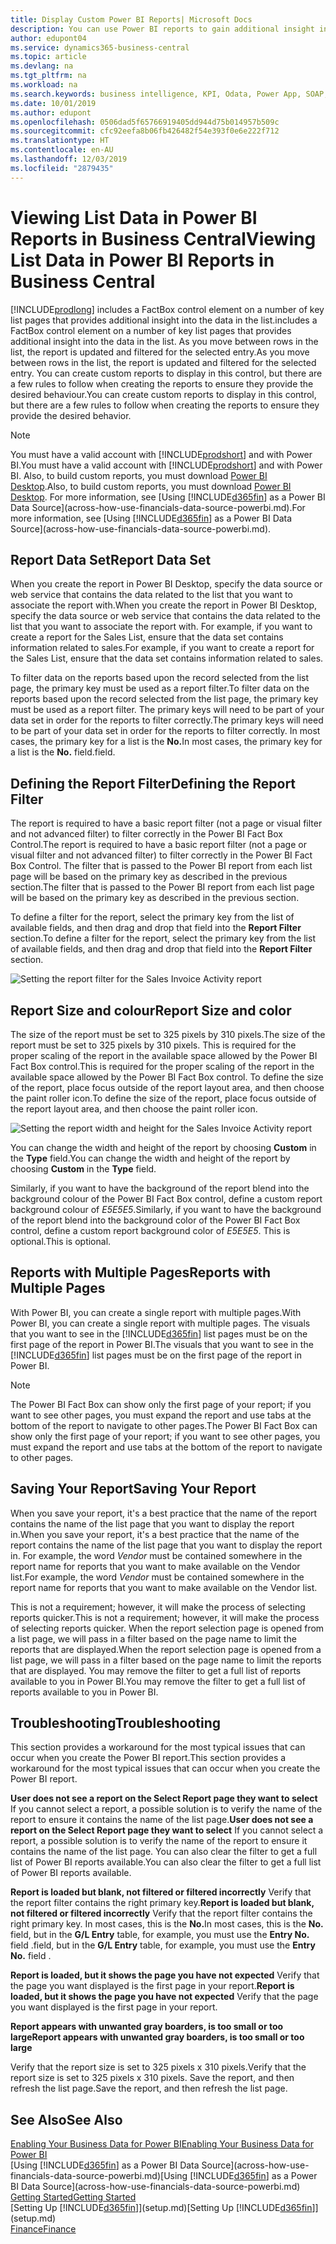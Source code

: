```yaml
---
title: Display Custom Power BI Reports| Microsoft Docs
description: You can use Power BI reports to gain additional insight into data in lists.
author: edupont04
ms.service: dynamics365-business-central
ms.topic: article
ms.devlang: na
ms.tgt_pltfrm: na
ms.workload: na
ms.search.keywords: business intelligence, KPI, Odata, Power App, SOAP, analysis
ms.date: 10/01/2019
ms.author: edupont
ms.openlocfilehash: 0506dad5f65766919405dd944d75b014957b509c
ms.sourcegitcommit: cfc92eefa8b06fb426482f54e393f0e6e222f712
ms.translationtype: HT
ms.contentlocale: en-AU
ms.lasthandoff: 12/03/2019
ms.locfileid: "2879435"
---
```

# <a name="viewing-list-data-in-power-bi-reports-in-business-central"></a><span data-ttu-id="65429-103">Viewing List Data in Power BI Reports in Business Central</span><span class="sxs-lookup"><span data-stu-id="65429-103">Viewing List Data in Power BI Reports in Business Central</span></span>

[!INCLUDE[prodlong](includes/prodlong.md)] <span data-ttu-id="65429-104">includes a FactBox control element on a number of key list pages that provides additional insight into the data in the list.</span><span class="sxs-lookup"><span data-stu-id="65429-104">includes a FactBox control element on a number of key list pages that provides additional insight into the data in the list.</span></span> <span data-ttu-id="65429-105">As you move between rows in the list, the report is updated and filtered for the selected entry.</span><span class="sxs-lookup"><span data-stu-id="65429-105">As you move between rows in the list, the report is updated and filtered for the selected entry.</span></span> <span data-ttu-id="65429-106">You can create custom reports to display in this control, but there are a few rules to follow when creating the reports to ensure they provide the desired behaviour.</span><span class="sxs-lookup"><span data-stu-id="65429-106">You can create custom reports to display in this control, but there are a few rules to follow when creating the reports to ensure they provide the desired behavior.</span></span>  

> [!NOTE]  
> <span data-ttu-id="65429-107">You must have a valid account with [!INCLUDE[prodshort](includes/prodshort.md)] and with Power BI.</span><span class="sxs-lookup"><span data-stu-id="65429-107">You must have a valid account with [!INCLUDE[prodshort](includes/prodshort.md)] and with Power BI.</span></span> <span data-ttu-id="65429-108">Also, to build custom reports, you must download [Power BI Desktop](https://powerbi.microsoft.com/desktop/).</span><span class="sxs-lookup"><span data-stu-id="65429-108">Also, to build custom reports, you must download [Power BI Desktop](https://powerbi.microsoft.com/desktop/).</span></span> <span data-ttu-id="65429-109">For more information, see [Using [!INCLUDE[d365fin](includes/d365fin_md.md)] as a Power BI Data Source](across-how-use-financials-data-source-powerbi.md).</span><span class="sxs-lookup"><span data-stu-id="65429-109">For more information, see [Using [!INCLUDE[d365fin](includes/d365fin_md.md)] as a Power BI Data Source](across-how-use-financials-data-source-powerbi.md).</span></span>  

## <a name="report-data-set"></a><span data-ttu-id="65429-110">Report Data Set</span><span class="sxs-lookup"><span data-stu-id="65429-110">Report Data Set</span></span>
<span data-ttu-id="65429-111">When you create the report in Power BI Desktop, specify the data source or web service that contains the data related to the list that you want to associate the report with.</span><span class="sxs-lookup"><span data-stu-id="65429-111">When you create the report in Power BI Desktop, specify the data source or web service that contains the data related to the list that you want to associate the report with.</span></span> <span data-ttu-id="65429-112">For example, if you want to create a report for the Sales List, ensure that the data set contains information related to sales.</span><span class="sxs-lookup"><span data-stu-id="65429-112">For example, if you want to create a report for the Sales List, ensure that the data set contains information related to sales.</span></span>  

<span data-ttu-id="65429-113">To filter data on the reports based upon the record selected from the list page, the primary key must be used as a report filter.</span><span class="sxs-lookup"><span data-stu-id="65429-113">To filter data on the reports based upon the record selected from the list page, the primary key must be used as a report filter.</span></span> <span data-ttu-id="65429-114">The primary keys will need to be part of your data set in order for the reports to filter correctly.</span><span class="sxs-lookup"><span data-stu-id="65429-114">The primary keys will need to be part of your data set in order for the reports to filter correctly.</span></span> <span data-ttu-id="65429-115">In most cases, the primary key for a list is the **No.**</span><span class="sxs-lookup"><span data-stu-id="65429-115">In most cases, the primary key for a list is the **No.**</span></span> <span data-ttu-id="65429-116">field.</span><span class="sxs-lookup"><span data-stu-id="65429-116">field.</span></span>  

## <a name="defining-the-report-filter"></a><span data-ttu-id="65429-117">Defining the Report Filter</span><span class="sxs-lookup"><span data-stu-id="65429-117">Defining the Report Filter</span></span>
<span data-ttu-id="65429-118">The report is required to have a basic report filter (not a page or visual filter and not advanced filter) to filter correctly in the Power BI Fact Box Control.</span><span class="sxs-lookup"><span data-stu-id="65429-118">The report is required to have a basic report filter (not a page or visual filter and not advanced filter) to filter correctly in the Power BI Fact Box Control.</span></span> <span data-ttu-id="65429-119">The filter that is passed to the Power BI report from each list page will be based on the primary key as described in the previous section.</span><span class="sxs-lookup"><span data-stu-id="65429-119">The filter that is passed to the Power BI report from each list page will be based on the primary key as described in the previous section.</span></span>  

<span data-ttu-id="65429-120">To define a filter for the report, select the primary key from the list of available fields, and then drag and drop that field into the **Report Filter** section.</span><span class="sxs-lookup"><span data-stu-id="65429-120">To define a filter for the report, select the primary key from the list of available fields, and then drag and drop that field into the **Report Filter** section.</span></span>  

![Setting the report filter for the Sales Invoice Activity report](./media/across-how-use-powerbi-reports-factbox/financials-powerbi-report-filter.png)

## <a name="report-size-and-color"></a><span data-ttu-id="65429-122">Report Size and colour</span><span class="sxs-lookup"><span data-stu-id="65429-122">Report Size and color</span></span>
<span data-ttu-id="65429-123">The size of the report must be set to 325 pixels by 310 pixels.</span><span class="sxs-lookup"><span data-stu-id="65429-123">The size of the report must be set to 325 pixels by 310 pixels.</span></span> <span data-ttu-id="65429-124">This is required for the proper scaling of the report in the available space allowed by the Power BI Fact Box control.</span><span class="sxs-lookup"><span data-stu-id="65429-124">This is required for the proper scaling of the report in the available space allowed by the Power BI Fact Box control.</span></span> <span data-ttu-id="65429-125">To define the size of the report, place focus outside of the report layout area, and then choose the paint roller icon.</span><span class="sxs-lookup"><span data-stu-id="65429-125">To define the size of the report, place focus outside of the report layout area, and then choose the paint roller icon.</span></span>

![Setting the report width and height for the Sales Invoice Activity report](./media/across-how-use-powerbi-reports-factbox/financials-powerbi-report-sizing.png)

<span data-ttu-id="65429-127">You can change the width and height of the report by choosing **Custom** in the **Type** field.</span><span class="sxs-lookup"><span data-stu-id="65429-127">You can change the width and height of the report by choosing **Custom** in the **Type** field.</span></span>

<span data-ttu-id="65429-128">Similarly, if you want to have the background of the report blend into the background colour of the Power BI Fact Box control, define a custom report background colour of *E5E5E5*.</span><span class="sxs-lookup"><span data-stu-id="65429-128">Similarly, if you want to have the background of the report blend into the background color of the Power BI Fact Box control, define a custom report background color of *E5E5E5*.</span></span> <span data-ttu-id="65429-129">This is optional.</span><span class="sxs-lookup"><span data-stu-id="65429-129">This is optional.</span></span>  

## <a name="reports-with-multiple-pages"></a><span data-ttu-id="65429-130">Reports with Multiple Pages</span><span class="sxs-lookup"><span data-stu-id="65429-130">Reports with Multiple Pages</span></span>
<span data-ttu-id="65429-131">With Power BI, you can create a single report with multiple pages.</span><span class="sxs-lookup"><span data-stu-id="65429-131">With Power BI, you can create a single report with multiple pages.</span></span> <span data-ttu-id="65429-132">The visuals that you want to see in the [!INCLUDE[d365fin](includes/d365fin_md.md)] list pages must be on the first page of the report in Power BI.</span><span class="sxs-lookup"><span data-stu-id="65429-132">The visuals that you want to see in the [!INCLUDE[d365fin](includes/d365fin_md.md)] list pages must be on the first page of the report in Power BI.</span></span>  

> [!NOTE]  
> <span data-ttu-id="65429-133">The Power BI Fact Box can show only the first page of your report; if you want to see other pages, you must expand the report and use tabs at the bottom of the report to navigate to other pages.</span><span class="sxs-lookup"><span data-stu-id="65429-133">The Power BI Fact Box can show only the first page of your report; if you want to see other pages, you must expand the report and use tabs at the bottom of the report to navigate to other pages.</span></span>  

## <a name="saving-your-report"></a><span data-ttu-id="65429-134">Saving Your Report</span><span class="sxs-lookup"><span data-stu-id="65429-134">Saving Your Report</span></span>

<span data-ttu-id="65429-135">When you save your report, it's a best practice that the name of the report contains the name of the list page that you want to display the report in.</span><span class="sxs-lookup"><span data-stu-id="65429-135">When you save your report, it's a best practice that the name of the report contains the name of the list page that you want to display the report in.</span></span> <span data-ttu-id="65429-136">For example, the word *Vendor* must be contained somewhere in the report name for reports that you want to make available on the Vendor list.</span><span class="sxs-lookup"><span data-stu-id="65429-136">For example, the word *Vendor* must be contained somewhere in the report name for reports that you want to make available on the Vendor list.</span></span>  

<span data-ttu-id="65429-137">This is not a requirement; however, it will make the process of selecting reports quicker.</span><span class="sxs-lookup"><span data-stu-id="65429-137">This is not a requirement; however, it will make the process of selecting reports quicker.</span></span> <span data-ttu-id="65429-138">When the report selection page is opened from a list page, we will pass in a filter based on the page name to limit the reports that are displayed.</span><span class="sxs-lookup"><span data-stu-id="65429-138">When the report selection page is opened from a list page, we will pass in a filter based on the page name to limit the reports that are displayed.</span></span>  <span data-ttu-id="65429-139">You may remove the filter to get a full list of reports available to you in Power BI.</span><span class="sxs-lookup"><span data-stu-id="65429-139">You may remove the filter to get a full list of reports available to you in Power BI.</span></span>  

## <a name="troubleshooting"></a><span data-ttu-id="65429-140">Troubleshooting</span><span class="sxs-lookup"><span data-stu-id="65429-140">Troubleshooting</span></span>
<span data-ttu-id="65429-141">This section provides a workaround for the most typical issues that can occur when you create the Power BI report.</span><span class="sxs-lookup"><span data-stu-id="65429-141">This section provides a workaround for the most typical issues that can occur when you create the Power BI report.</span></span>  

<span data-ttu-id="65429-142">**User does not see a report on the Select Report page they want to select** If you cannot select a report, a possible solution is to verify the name of the report to ensure it contains the name of the list page.</span><span class="sxs-lookup"><span data-stu-id="65429-142">**User does not see a report on the Select Report page they want to select** If you cannot select a report, a possible solution is to verify the name of the report to ensure it contains the name of the list page.</span></span> <span data-ttu-id="65429-143">You can also clear the filter to get a full list of Power BI reports available.</span><span class="sxs-lookup"><span data-stu-id="65429-143">You can also clear the filter to get a full list of Power BI reports available.</span></span>  

<span data-ttu-id="65429-144">**Report is loaded but blank, not filtered or filtered incorrectly** Verify that the report filter contains the right primary key.</span><span class="sxs-lookup"><span data-stu-id="65429-144">**Report is loaded but blank, not filtered or filtered incorrectly** Verify that the report filter contains the right primary key.</span></span> <span data-ttu-id="65429-145">In most cases, this is the **No.**</span><span class="sxs-lookup"><span data-stu-id="65429-145">In most cases, this is the **No.**</span></span> <span data-ttu-id="65429-146">field, but in the **G/L Entry** table, for example, you must use the **Entry No.** field  .</span><span class="sxs-lookup"><span data-stu-id="65429-146">field, but in the **G/L Entry** table, for example, you must use the **Entry No.** field  .</span></span>

<span data-ttu-id="65429-147">**Report is loaded, but it shows the page you have not expected** Verify that the page you want displayed is the first page in your report.</span><span class="sxs-lookup"><span data-stu-id="65429-147">**Report is loaded, but it shows the page you have not expected** Verify that the page you want displayed is the first page in your report.</span></span>  

<span data-ttu-id="65429-148">**Report appears with unwanted gray boarders, is too small or too large**</span><span class="sxs-lookup"><span data-stu-id="65429-148">**Report appears with unwanted gray boarders, is too small or too large**</span></span>

<span data-ttu-id="65429-149">Verify that the report size is set to 325 pixels x 310 pixels.</span><span class="sxs-lookup"><span data-stu-id="65429-149">Verify that the report size is set to 325 pixels x 310 pixels.</span></span> <span data-ttu-id="65429-150">Save the report, and then refresh the list page.</span><span class="sxs-lookup"><span data-stu-id="65429-150">Save the report, and then refresh the list page.</span></span>  

## <a name="see-also"></a><span data-ttu-id="65429-151">See Also</span><span class="sxs-lookup"><span data-stu-id="65429-151">See Also</span></span>

[<span data-ttu-id="65429-152">Enabling Your Business Data for Power BI</span><span class="sxs-lookup"><span data-stu-id="65429-152">Enabling Your Business Data for Power BI</span></span>](admin-powerbi.md)  
<span data-ttu-id="65429-153">[Using [!INCLUDE[d365fin](includes/d365fin_md.md)] as a Power BI Data Source](across-how-use-financials-data-source-powerbi.md)</span><span class="sxs-lookup"><span data-stu-id="65429-153">[Using [!INCLUDE[d365fin](includes/d365fin_md.md)] as a Power BI Data Source](across-how-use-financials-data-source-powerbi.md)</span></span>  
[<span data-ttu-id="65429-154">Getting Started</span><span class="sxs-lookup"><span data-stu-id="65429-154">Getting Started</span></span>](product-get-started.md)  
<span data-ttu-id="65429-155">[Setting Up [!INCLUDE[d365fin](includes/d365fin_md.md)]](setup.md)</span><span class="sxs-lookup"><span data-stu-id="65429-155">[Setting Up [!INCLUDE[d365fin](includes/d365fin_md.md)]](setup.md)</span></span>  
[<span data-ttu-id="65429-156">Finance</span><span class="sxs-lookup"><span data-stu-id="65429-156">Finance</span></span>](finance.md)  
